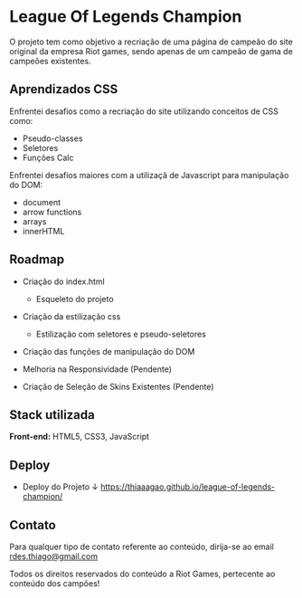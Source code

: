 
# League Of Legends Champion

O projeto tem como objetivo a recriação de uma página de campeão do site original da empresa Riot games, sendo apenas de um campeão de gama de campeões existentes.


## Aprendizados CSS

Enfrentei desafios como a recriação do site utilizando conceitos de CSS como:
-  Pseudo-classes
-  Seletores
-  Funções Calc


Enfrentei desafios maiores com a utilizaçã de Javascript para manipulação do DOM:

- document
- arrow functions
- arrays
- innerHTML 



## Roadmap

- Criação do index.html
    - Esqueleto do projeto
- Criação da estilização css
    - Estilização com seletores e pseudo-seletores
- Criação das funções de manipulação do DOM

- Melhoria na Responsividade (Pendente)
- Criação de Seleção de Skins Existentes (Pendente)


## Stack utilizada

**Front-end:** HTML5, CSS3, JavaScript

## Deploy

- Deploy do Projeto ↓
https://thiaaagao.github.io/league-of-legends-champion/



## Contato

Para qualquer tipo de contato referente ao conteúdo, dirija-se ao email rdes.thiago@gmail.com

Todos os direitos reservados do conteúdo a Riot Games, pertecente ao conteúdo dos campões!
